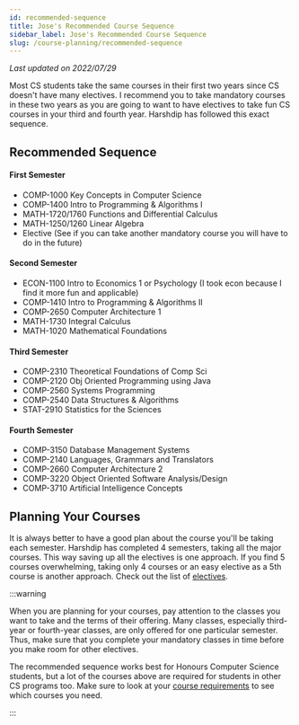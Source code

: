 ```yaml
---
id: recommended-sequence
title: Jose's Recommended Course Sequence
sidebar_label: Jose's Recommended Course Sequence
slug: /course-planning/recommended-sequence
---
```


_Last updated on 2022/07/29_

Most CS students take the same courses in their first two years since CS doesn't have many electives. I recommend you to take mandatory courses in these two years as you are going to want to have electives to take fun CS courses in your third and fourth year.
Harshdip has followed this exact sequence.

## Recommended Sequence

#### First Semester

-   COMP-1000 Key Concepts in Computer Science
-   COMP-1400 Intro to Programming & Algorithms I
-   MATH-1720/1760 Functions and Differential Calculus
-   MATH-1250/1260 Linear Algebra
-   Elective (See if you can take another mandatory course you will have to do in the future)

#### Second Semester

-   ECON-1100 Intro to Economics 1 or Psychology (I took econ because I find it more fun and applicable)
-   COMP-1410 Intro to Programming & Algorithms II
-   COMP-2650 Computer Architecture 1
-   MATH-1730 Integral Calculus
-   MATH-1020 Mathematical Foundations

#### Third Semester

-   COMP-2310 Theoretical Foundations of Comp Sci
-   COMP-2120 Obj Oriented Programming using Java
-   COMP-2560 Systems Programming
-   COMP-2540 Data Structures & Algorithms
-   STAT-2910 Statistics for the Sciences

#### Fourth Semester

-   COMP-3150 Database Management Systems
-   COMP-2140 Languages, Grammars and Translators
-   COMP-2660 Computer Architecture 2
-   COMP-3220 Object Oriented Software Analysis/Design
-   COMP-3710 Artificial Intelligence Concepts

## Planning Your Courses

It is always better to have a good plan about the course you'll be taking each semester. Harshdip has completed 4 semesters, taking all the major courses. This way saving up all the electives is one approach. If you find 5 courses overwhelming, taking only 4 courses or an easy elective as a 5th course is another approach. Check out the list of [electives](/wiki/courses/course-planning/electives).

:::warning

When you are planning for your courses, pay attention to the classes you want to take and the terms of their offering. Many classes, especially third-year or fourth-year classes, are only offered for one particular semester. Thus, make sure that you complete your mandatory classes in time before you make room for other electives.

The recommended sequence works best for Honours Computer Science students, but a lot of the courses above are required for students in other CS programs too. Make sure to look at your [course requirements](https://www.uwindsor.ca/secretariat/282/undergraduate-and-graduate-calendars) to see which courses you need.

:::
